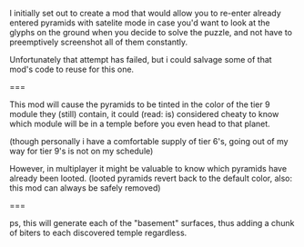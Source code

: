 I initially set out to create a mod that would allow you to re-enter already entered pyramids with satelite mode in case you'd want to look at the glyphs on the ground when you decide to solve the puzzle, and not have to preemptively screenshot all of them constantly.

Unfortunately that attempt has failed, but i could salvage some of that mod's code to reuse for this one.

===

This mod will cause the pyramids to be tinted in the color of the tier 9 module they (still) contain,
it could (read: is) considered cheaty to know which module will be in a temple before you even head to that planet.

(though personally i have a comfortable supply of tier 6's, going out of my way for tier 9's is not on my schedule)

However, in multiplayer it might be valuable to know which pyramids have already been looted.
(looted pyramids revert back to the default color, also: this mod can always be safely removed)

===

ps, this will generate each of the "basement" surfaces, thus adding a chunk of biters to each discovered temple regardless.
